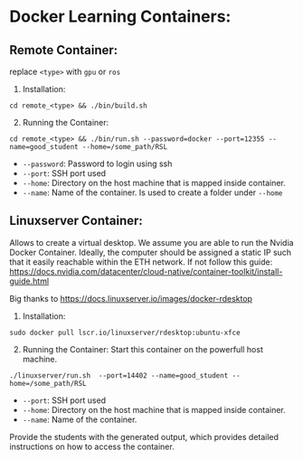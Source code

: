 # Docker Learning Containers:

## Remote Container:

replace `<type>` with `gpu` or `ros`

1. Installation: 
```shell
cd remote_<type> && ./bin/build.sh 
```

2. Running the Container:
```shell
cd remote_<type> && ./bin/run.sh --password=docker --port=12355 --name=good_student --home=/some_path/RSL
```

- `--password`:   Password to login using ssh
- `--port`:       SSH port used
- `--home`:       Directory on the host machine that is mapped inside container.
- `--name`:       Name of the container. Is used to create a folder under `--home`


## Linuxserver Container:
Allows to create a virtual desktop. 
We assume you are able to run the Nvidia Docker Container. 
Ideally, the computer should be assigned a static IP such that it easily reachable within the ETH network. 
If not follow this guide: <https://docs.nvidia.com/datacenter/cloud-native/container-toolkit/install-guide.html>

Big thanks to <https://docs.linuxserver.io/images/docker-rdesktop>

1. Installation: 
```shell
sudo docker pull lscr.io/linuxserver/rdesktop:ubuntu-xfce
```

2. Running the Container:
Start this container on the powerfull host machine.
```shell
./linuxserver/run.sh  --port=14402 --name=good_student --home=/some_path/RSL
```

- `--port`:       SSH port used
- `--home`:       Directory on the host machine that is mapped inside container.
- `--name`:       Name of the container.

Provide the students with the generated output, which provides detailed instructions on how to access the container. 



